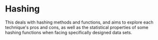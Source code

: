 # Hashing

This deals with hashing methods and functions, and aims to explore each technique's pros and cons, as well as the statistical properties of some hashing functions when facing specifically designed data sets. 
